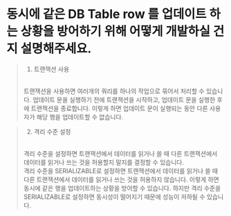 # 동시에 같은 DB Table row 를 업데이트 하는 상황을 방어하기 위해 어떻게 개발하실 건지 설명해주세요.
    
> 1. 트랜잭션 사용
> <br/>
> 트랜잭션을 사용하면 여러개의 쿼리를 하나의 작업으로 묶어서 처리할 수 있습니다. 업데이트 문을 실행하기 전에 트랜잭션을 시작하고, 업데이트 문을 실행한 후에 트랜잭션을 종료합니다. 이렇게 하면 업데이트 문이 실행되는 동안 다른 사용자가 해당 행을 업데이트할 수 없습니다.

> 2. 격리 수준 설정
> <br/>
> 격리 수준을 설정하면 트랜잭션에서 데이터를 읽거나 쓸 때 다른 트랜잭션에서 데이터를 읽거나 쓰는 것을 허용할지 말지를 결정할 수 있습니다.
> <br/>
> 격리 수준을 SERIALIZABLE로 설정하면 트랜잭션에서 데이터를 읽거나 쓸 때 다른 트랜잭션에서 데이터를 읽거나 쓰는 것을 허용하지 않습니다. 이렇게 하면 동시에 같은 행을 업데이트하는 상황을 방어할 수 있습니다. 하지만 격리 수준을 SERIALIZABLE로 설정하면 동시성이 떨어지기 때문에 성능이 저하될 수 있습니다.
